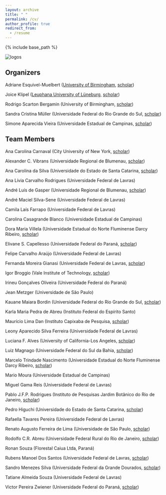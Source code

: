 ```yaml
---
layout: archive
title: " "
permalink: /cv/
author_profile: true
redirect_from:
  - /resume
---
```


{% include base_path %}

![logos](https://rededama.github.io/images/logos.jpg) 

## Organizers
 
 Adriane Esquivel-Muelbert ([University of Birmingham](https://www.birmingham.ac.uk/staff/profiles/gees/muelbert-adriane-esquivel), [scholar](https://scholar.google.com/citations?user=d6XOOK0AAAAJ&hl=en))

 Joice Klipel ([Leuphana University of Lüneburg](https://www.leuphana.de/institute/institut-fuer-oekologie/personen/joice-klipel.html), [scholar](https://scholar.google.com/citations?user=oG4eV9MAAAAJ&hl=pt-BR))

 Rodrigo Scarton Bergamin (University of Birmingham, [scholar](https://scholar.google.com.br/citations?user=uAoCb5gAAAAJ&hl=pt-PT))

 Sandra Cristina Müller (Universidade Federal do Rio Grande do Sul, [scholar](https://scholar.google.com.br/citations?user=YOhnblMAAAAJ&hl=pt-BR))

 Simone Aparecida Vieira (Universidade Estadual de Campinas, [scholar](https://scholar.google.com/citations?user=sxEVweUAAAAJ&hl=en))

## Team Members
 
 Ana Carolina Carnaval (City University of New York, [scholar](https://scholar.google.com/citations?user=aJMTGKEAAAAJ&hl=en)) 

 Alexander C. Vibrans (Universidade Regional de Blumenau, [scholar](https://scholar.google.com.br/citations?user=HzKGK5AAAAAJ&hl=en))  

 Ana Carolina da Silva (Universidade do Estado de Santa Catarina, [scholar](https://scholar.google.com/citations?user=nn4ht1sAAAAJ&hl=pt-BR))

 Ana Lívia Carvalho Rodrigues (Universidade Federal de Lavras)

 André Luís de Gasper (Universidade Regional de Blumenau, [scholar](https://scholar.google.com.br/citations?user=FPXYzWkAAAAJ&hl=pt-BR))

 André Maciel Silva-Sene (Universidade Federal de Lavras)

 Camila Laís Farrapo (Universidade Federal de Lavras) 

 Carolina Casagrande Blanco (Universidade Estadual de Campinas)

 Dora Maria Villela (Universidade Estadual do Norte Fluminense Darcy Ribeiro, [scholar](https://scholar.google.com.br/citations?user=_f24t5YAAAAJ&hl=pt-BR))

 Elivane S. Capellesso (Universidade Federal do Paraná, [scholar](https://scholar.google.com.br/citations?user=YUFhZ10AAAAJ&hl=en))

 Felipe Carvalho Araújo (Universidade Federal de Lavras)

 Fernanda Moreira Gianasi (Universidade Federal de Lavras, [scholar](https://scholar.google.com.br/citations?user=DawwccEAAAAJ&hl=pt-BR))

 Igor Broggio (Vale Institute of Technology, [scholar](https://scholar.google.com/citations?user=zniWeRUAAAAJ&hl=en))
 
 Irineu Gonçalves Oliveira (Universidade Federal do Paraná)

 Jean Metzger (Universidade de São Paulo)

 Kauane Maiara Bordin (Universidade Federal do Rio Grande do Sul, [scholar](https://scholar.google.com/citations?user=RwJPjaEAAAAJ&hl=pt-BR))

 Karla Maria Pedra de Abreu (Instituto Federal do Espírito Santo)

 Maurício Lima Dan (Instituto Capixaba de Pesquisa, [scholar](https://scholar.google.com.br/citations?user=wgYrcKwAAAAJ&hl=pt-BR))

 Leony Aparecido Silva Ferreira (Universidade Federal de Lavras)

 Luciana F. Alves (University of California-Los Angeles, [scholar](https://scholar.google.com.br/citations?user=ol5nIXkAAAAJ&hl=pt-BR))

 Luiz Magnago (Universidade Federal do Sul da Bahia, [scholar](https://scholar.google.com/citations?user=eOj5FKoAAAAJ&hl=pt-BR))

 Marcelo Trindade Nascimento (Universidade Estadual do Norte Fluminense Darcy Ribeiro, [scholar](https://scholar.google.com.br/citations?user=D5Peey4AAAAJ&hl=pt-BR))

 Mario Moura (Universidade Estadual de Campinas)

 Miguel Gama Reis (Universidade Federal de Lavras)

 Pablo J.F.P. Rodrigues (Instituto de Pesquisas Jardim Botânico do Rio de Janeiro, [scholar](https://scholar.google.com.br/citations?user=bTsj5mgAAAAJ&hl=pt-BR))

 Pedro Higuchi (Universidade do Estado de Santa Catarina, [scholar](https://scholar.google.com/citations?user=r_BAbBYAAAAJ&hl=en))

 Rafaella Tavares Pereira (Universidade Federal de Lavras)

 Renato Augusto Ferreira de Lima (Universidade de São Paulo, [scholar](https://scholar.google.com.br/citations?user=sMQpRpMAAAAJ&hl=pt-BR))

 Rodolfo C.R. Abreu (Universidade Federal Rural do Rio de Janeiro, [scholar](https://scholar.google.com/citations?user=demlf7tnMZ4C&hl=en))

 Ronan Souza (Florestal Caiua Ltda, Paraná)

 Rubens Manoel Dos Santos (Universidade Federal de Lavras, [scholar](https://scholar.google.com.br/citations?user=FBwqJnAAAAAJ&hl=en))

 Sandro Menezes Silva (Universidade Federal da Grande Dourados, [scholar](https://scholar.google.com.br/citations?user=n5WPlh4AAAAJ&hl=en))

 Tatiane Almeida Souza (Universidade Federal de Lavras)

 Victor Pereira Zwiener (Universidade Federal do Paraná, [scholar](https://scholar.google.com.br/citations?user=618c958AAAAJ&hl=pt-BR))




